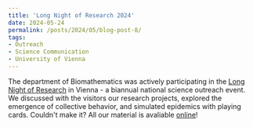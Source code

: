```yaml
---
title: 'Long Night of Research 2024'
date: 2024-05-24
permalink: /posts/2024/05/blog-post-8/
tags:
- Outreach
- Science Communication
- University of Vienna
---
```


The department of Biomathematics was actively participating in the [Long Night of Research](https://langenachtderforschung.at/) in Vienna - a biannual national science outreach event. 
We discussed with the visitors our research projects, explored the emergence of collective behavior, and simulated epidemics with playing cards. 
Couldn't make it? All our material is avaliable [online](https://sites.google.com/view/saramerinoaceituno/outreach/lange-nacht-der-forschung-2024?authuser=0)!

